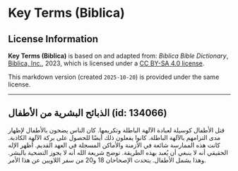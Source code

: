 # Key Terms (Biblica)

## License Information

**Key Terms (Biblica)** is based on and adapted from: _Biblica Bible Dictionary_, [Biblica, Inc.](https://www.biblica.com/), 2023, which is licensed under a [CC BY-SA 4.0 license](https://creativecommons.org/licenses/by-sa/4.0/legalcode.en).

This markdown version (created `2025-10-20`) is provided under the same license.



--------------------------------

## الذبائح البشرية من الأطفال (id: 134066)

قتل الأطفال كوسيلة لعبادة الآلهة الباطلة وتكريمها. كان الناس يضحون بالأطفال لإظهار مدى التزامهم بالآلهة الباطلة. كانوا يفعلون ذلك أيضًا للحصول على بركة الآلهة الكاذبة. كانت هذه الممارسة شائعة في الأزمنة والأماكن المسجلة في العهد القديم. أظهر الإله الحقيقي أنه لا ينبغي أن يُعبد بهذه الطريقة. توضح شريعة الله أنه لا يجوز التضحية بالبشر. وهذا يشمل الأطفال. يتحدث الإصحاحان 18 و20 من سفر اللاويين عن هذا الأمر.


